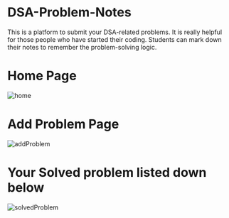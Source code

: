 # DSA-Problem-Notes
This is a platform to submit your DSA-related problems. It is really helpful for those people who have started their coding. Students can mark down their notes to remember the problem-solving logic.

# Home Page 
![home](https://user-images.githubusercontent.com/56253080/169805083-64a7b17c-c59b-4490-b345-32f79ddf5d6b.png)

# Add Problem Page
![addProblem](https://user-images.githubusercontent.com/56253080/169805215-690e46a9-03ec-4446-8f36-e1d1d9a81ac7.png)

# Your Solved problem listed down below
![solvedProblem](https://user-images.githubusercontent.com/56253080/169805312-d8dfa6dd-296c-419a-9310-c35d04f4225e.png)
